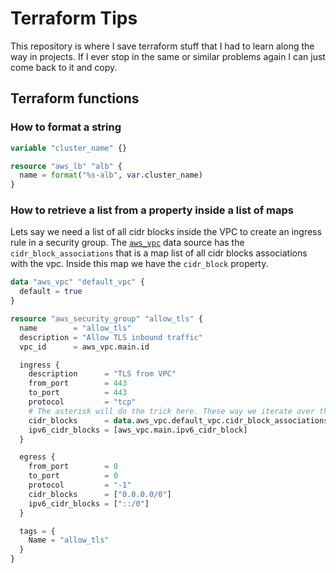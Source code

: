 # Terraform Tips

This repository is where I save terraform stuff that I had to learn along the way in projects. If I ever stop in the same or similar problems again I can just come back to it and copy.

## Terraform functions

### How to format a string

```terraform
variable "cluster_name" {}

resource "aws_lb" "alb" {
  name = format("%s-alb", var.cluster_name)
}
```

### How to retrieve a list from a property inside a list of maps

Lets say we need a list of all cidr blocks inside the VPC to create an ingress rule in a security group. The [`aws_vpc`](https://registry.terraform.io/providers/hashicorp/aws/latest/docs/data-sources/vpc#attributes-reference) data source has the `cidr_block_associations` that is a map list of all cidr blocks associations with the vpc. Inside this map we have the `cidr_block` property.

```terraform
data "aws_vpc" "default_vpc" {
  default = true
}

resource "aws_security_group" "allow_tls" {
  name        = "allow_tls"
  description = "Allow TLS inbound traffic"
  vpc_id      = aws_vpc.main.id

  ingress {
    description      = "TLS from VPC"
    from_port        = 443
    to_port          = 443
    protocol         = "tcp"
    # The asterisk will do the trick here. These way we iterate over the associations ans return all cidr blocks inside it
    cidr_blocks      = data.aws_vpc.default_vpc.cidr_block_associations[*].cidr_block 
    ipv6_cidr_blocks = [aws_vpc.main.ipv6_cidr_block]
  }

  egress {
    from_port        = 0
    to_port          = 0
    protocol         = "-1"
    cidr_blocks      = ["0.0.0.0/0"]
    ipv6_cidr_blocks = ["::/0"]
  }

  tags = {
    Name = "allow_tls"
  }
}
```